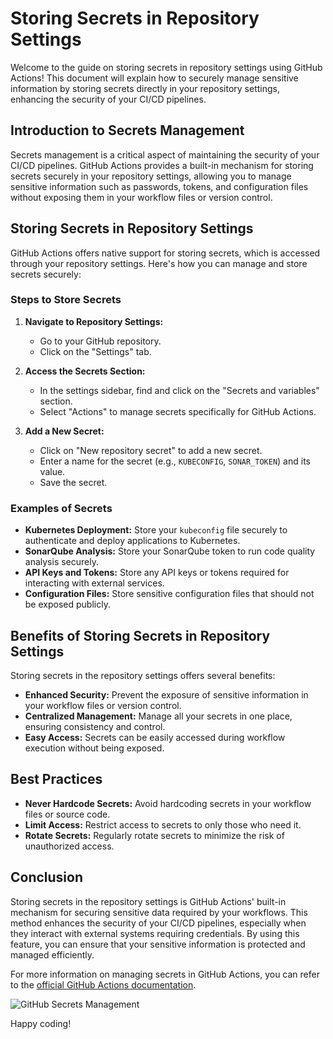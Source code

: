 # Storing Secrets in Repository Settings

Welcome to the guide on storing secrets in repository settings using GitHub Actions! This document will explain how to securely manage sensitive information by storing secrets directly in your repository settings, enhancing the security of your CI/CD pipelines.

## Introduction to Secrets Management

Secrets management is a critical aspect of maintaining the security of your CI/CD pipelines. GitHub Actions provides a built-in mechanism for storing secrets securely in your repository settings, allowing you to manage sensitive information such as passwords, tokens, and configuration files without exposing them in your workflow files or version control.

## Storing Secrets in Repository Settings

GitHub Actions offers native support for storing secrets, which is accessed through your repository settings. Here's how you can manage and store secrets securely:

### Steps to Store Secrets

1. **Navigate to Repository Settings:**
   - Go to your GitHub repository.
   - Click on the "Settings" tab.

2. **Access the Secrets Section:**
   - In the settings sidebar, find and click on the "Secrets and variables" section.
   - Select "Actions" to manage secrets specifically for GitHub Actions.

3. **Add a New Secret:**
   - Click on "New repository secret" to add a new secret.
   - Enter a name for the secret (e.g., `KUBECONFIG`, `SONAR_TOKEN`) and its value.
   - Save the secret.

### Examples of Secrets

- **Kubernetes Deployment:** Store your `kubeconfig` file securely to authenticate and deploy applications to Kubernetes.
- **SonarQube Analysis:** Store your SonarQube token to run code quality analysis securely.
- **API Keys and Tokens:** Store any API keys or tokens required for interacting with external services.
- **Configuration Files:** Store sensitive configuration files that should not be exposed publicly.

## Benefits of Storing Secrets in Repository Settings

Storing secrets in the repository settings offers several benefits:

- **Enhanced Security:** Prevent the exposure of sensitive information in your workflow files or version control.
- **Centralized Management:** Manage all your secrets in one place, ensuring consistency and control.
- **Easy Access:** Secrets can be easily accessed during workflow execution without being exposed.

## Best Practices

- **Never Hardcode Secrets:** Avoid hardcoding secrets in your workflow files or source code.
- **Limit Access:** Restrict access to secrets to only those who need it.
- **Rotate Secrets:** Regularly rotate secrets to minimize the risk of unauthorized access.

## Conclusion

Storing secrets in the repository settings is GitHub Actions' built-in mechanism for securing sensitive data required by your workflows. This method enhances the security of your CI/CD pipelines, especially when they interact with external systems requiring credentials. By using this feature, you can ensure that your sensitive information is protected and managed efficiently.

For more information on managing secrets in GitHub Actions, you can refer to the [official GitHub Actions documentation](https://docs.github.com/en/actions/security-guides/encrypted-secrets).

![GitHub Secrets Management](https://docs.github.com/assets/images/help/repository/secret-scoping-example.png)

Happy coding!
